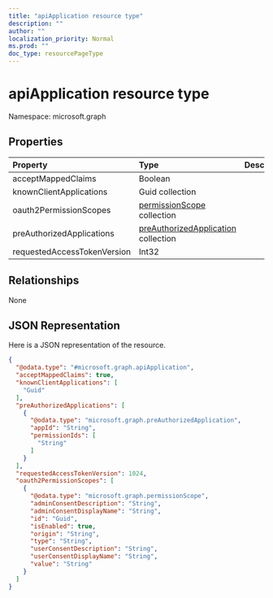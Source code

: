 ```yaml
---
title: "apiApplication resource type"
description: ""
author: ""
localization_priority: Normal
ms.prod: ""
doc_type: resourcePageType
---
```


# apiApplication resource type


Namespace: microsoft.graph



## Properties
|Property|Type|Description|
|:---|:---|:---|
|acceptMappedClaims|Boolean||
|knownClientApplications|Guid collection||
|oauth2PermissionScopes|[permissionScope](../resources/permissionscope.md) collection||
|preAuthorizedApplications|[preAuthorizedApplication](../resources/preauthorizedapplication.md) collection||
|requestedAccessTokenVersion|Int32||

## Relationships
None

## JSON Representation
Here is a JSON representation of the resource.
<!-- {
  "blockType": "resource",
  "@odata.type": "microsoft.graph.apiApplication"
}
-->
``` json
{
  "@odata.type": "#microsoft.graph.apiApplication",
  "acceptMappedClaims": true,
  "knownClientApplications": [
    "Guid"
  ],
  "preAuthorizedApplications": [
    {
      "@odata.type": "microsoft.graph.preAuthorizedApplication",
      "appId": "String",
      "permissionIds": [
        "String"
      ]
    }
  ],
  "requestedAccessTokenVersion": 1024,
  "oauth2PermissionScopes": [
    {
      "@odata.type": "microsoft.graph.permissionScope",
      "adminConsentDescription": "String",
      "adminConsentDisplayName": "String",
      "id": "Guid",
      "isEnabled": true,
      "origin": "String",
      "type": "String",
      "userConsentDescription": "String",
      "userConsentDisplayName": "String",
      "value": "String"
    }
  ]
}
```

